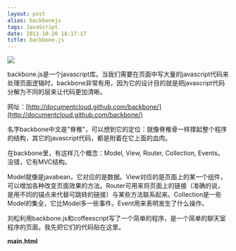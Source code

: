 ```yaml
---
layout: post
alias: backbonejs
tags: JavaScript
date: 2011-10-20 18:17:17
title: backbone.js
---
```


![](http://freewind.me/wp-content/uploads/2011/10/zrclip_001p20091490.png)

backbone.js是一个javascript库。当我们需要在页面中写大量的javascript代码来处理页面逻辑时，backbone非常有用，因为它的设计目的就是把javascript代码分解为不同的层来让代码更加清晰。

网址：[http://documentcloud.github.com/backbone/](http://documentcloud.github.com/backbone/)

名字backbone中文是"脊椎"，可以想到它的定位：就像脊椎骨一样撑起整个程序的结构，其它的javascript代码，都是附着在它上面的血肉。

在backbone里，有这样几个概念：Model, View, Router, Collection, Events。没错，它有MVC结构。

Model就像是javabean，它对应的是数据。View对应的是页面上的某一个组件，可以增加各种改变页面效果的方法。Router可用来将页面上的链接（准确的说，是用不同的锚点来代替可跳转的链接）与某些方法联系起来。Collection是一些Model的集全，它比Model多一些事件。Event用来表明发生了什么操作。

</p>

<span id="more-446"></span>

刘松利用backbone.js和coffeescript写了一个简单的程序，是一个简单的聊天室程序的页面。我先把它们的代码贴在这里。

**main.html**

> <!DOCTYPE html>     
> <html>      
> <head>      
>     <title></title>      
>     <style>      
>             /** reset **/      
>         body {      
>             font-size: 14px;      
>         } 
> 
>         body, ul, li, div, h3 {     
>             padding: 0;      
>             margin: 0;      
>         } 
> 
>         ul {     
>             list-style: none;      
>         } 
> 
>             /** layout **/     
>         .main {      
>             display: box;      
>             box-orient: horizonal; 
> 
>             display: -moz-box;     
>             -moz-box-orient: horizonal;      
>             display: -webkit-box;      
>             -webkit-box-orient: horizonal; 
> 
>             width: 100%;     
>         } 
> 
>         .content {     
>             box-flex: 1; 
> 
>             -moz-box-flex: 1;     
>             -webkit-box-flex: 1;      
>         } 
> 
>             /** header **/     
>         .header {      
>             background-image: linear-gradient(top, #6381B8, #264175);      
>             background-image: -moz-linear-gradient(top, #6381B8, #264175);      
>             background-image: -webkit-linear-gradient(top, #6381B8, #264175); 
> 
>             box-shadow: 0 1px 0 #809DD4 inset, 0 -1px 0 #000000 inset;     
>             height: 40px;      
>         } 
> 
>             /** sidebar **/     
>         .sidebar {      
>             height: 600px;      
>             width: 200px;      
>             background-color: #DFE6EE;      
>             border-right: 1px solid #B4BBC4;      
>         } 
> 
>         .sidebar h3 {     
>             background-image: linear-gradient(top, #EDF3FA, #D0D9E4);      
>             background-image: -moz-linear-gradient(center top, #EDF3FA, #D0D9E4);      
>             background-image: -webkit-linear-gradient(top, #EDF3FA, #D0D9E4); 
> 
>             border-top: 1px solid #FFFFFF;     
>             border-bottom: 1px solid #B4BBC4;      
>             color: #747D84;      
>             text-shadow: 0 1px 0 #FFFFFF;      
>             font-size: 14px;      
>             line-height: 20px;      
>             font-weight: bold;      
>             text-indent: 10px;      
>         } 
> 
>         .sidebar ul li a {     
>             box-shadow: 0 1px 0 #EEF6FF inset, 0 -1px 0 #D3D9E1 inset;      
>             display: block;      
>             line-height: 26px;      
>             padding-left: 6px;      
>             text-decoration: none;      
>             color: #000;      
>             cursor: pointer;      
>             font-size: 12px;      
>             /*-webkit-transition:All 0.1s ease;*/      
>             /*-moz-transition:All 0.1s ease;*/      
>             border-left: 3px solid transparent;;      
>         } 
> 
>         .sidebar ul li a:hover {     
>             border-left: 3px solid #748DBB;      
>         } 
> 
>         .sidebar ul li.active a {     
>             background-color: #748DBB;      
>             background-image: linear-gradient(center top, #ADBDD7 0pt, #748DBB 100%);      
>             background-image: -moz-linear-gradient(center top, #ADBDD7 0pt, #748DBB 100%);      
>             background-image: -webkit-linear-gradient(top, #ADBDD7 0pt, #748DBB 100%);      
>             box-shadow: 0 1px 0 #899CC0 inset, 0 2px 0 #B4C6E4 inset, 0 -1px 0 #6C7B98 inset;      
>             margin: -1px 0 0;      
>             text-shadow: 0 1px 1px #474E59;      
>             font-weight: bold;      
>             display: block;      
>             line-height: 30px;      
>             color: #FFFFFF;      
>         } 
> 
>             /** content **/     
>         .content {      
>             color: #444444;      
>         } 
> 
>         .content > h3 {     
>             background: linear-gradient(center top, #F3F3F3, #D7D7D7) repeat scroll 0 0 #E7E7E7;      
>             background: -moz-linear-gradient(center top, #F3F3F3, #D7D7D7) repeat scroll 0 0 #E7E7E7;      
>             background: -webkit-linear-gradient(top, #F3F3F3, #D7D7D7) repeat scroll 0 0 #E7E7E7;      
>             border-bottom: 1px solid #B7B7B7;      
>             border-top: 1px solid #FFFFFF;      
>             color: #777777;      
>             font-size: 14px;      
>             font-weight: bold;      
>             line-height: 20px;      
>             text-shadow: 0 1px 0 #FFFFFF;      
>             padding-left: 10px;      
>         } 
> 
>         .chats li.chat {     
>             border-top: 1px solid #ECECEC;      
>             line-height: 26px;      
>             text-indent: 10px;      
>         } 
> 
>             /** activeChatView **/     
>         .chats li.chat.active {      
>             background-image: linear-gradient(center top, #ADBDD7 0pt, #748DBB 100%);      
>             background-image: -moz-linear-gradient(center top, #ADBDD7 0pt, #748DBB 100%);      
>             background-image: -webkit-linear-gradient(top, #ADBDD7 0pt, #748DBB 100%);      
>             box-shadow: 0 1px 0 #899CC0 inset, 0 2px 0 #B4C6E4 inset, 0 -1px 0 #6C7B98 inset;      
>             margin: -1px 0 0;      
>             text-shadow: 0 1px 1px #474E59;      
>             color: #FFF;      
>         } 
> 
>             /** writer **/     
>         .writer {      
>             position: fixed;      
>             bottom: 0;      
>             height: 100px;      
>         } 
> 
>     </style>     
>     <script src="jquery.js"></script>      
>     <script src="socket.io.js"></script>      
>     <script src="underscore.js"></script>      
>     <script src="backbone.js"></script>      
>     <script src="app.js"></script>      
> </head>      
> <body>      
> <div class="header"> 
> 
> </div>     
> <div class="main"> 
> 
>     <div class="sidebar">     
>         <h3>标题</h3>      
>         <ul>      
>             <li><a href="#">好啊</a></li>      
>             <li><a href="#">好啊</a></li>      
>             <li><a href="#">好啊</a></li>      
>             <li><a href="#">好啊</a></li>      
>             <li class="active"><a href="#">好啊</a></li>      
>             <li><a href="#">好啊</a></li>      
>         </ul>      
>     </div>      
>     <div class="content">      
>         <h3>这是标题 &gt; 好啊</h3>      
>         <ul class="chats">      
>             <li class="chat">这是一条</li>      
>             <li class="chat">这是一条</li>      
>             <li class="chat">这是一条</li>      
>             <li class="chat">这是一条</li>      
>             <li class="chat">这是一条</li>      
>             <li class="chat">这是一条</li>      
>             <li class="chat">这是一条</li>      
>             <li class="chat">这是一条</li>      
>         </ul>      
>         <div class="writer">      
>             <textarea class="writerInput"></textarea>      
>             <button class="sendBtn">发送</button>      
>         </div>      
>     </div>      
> </div>      
> </body>      
> </html>

从中可以看到，html页面中的代码十分干净，只有html和css定义，没有复杂的js。

**app.coffee**

> root = this     
> root.App = App =      
>     Models: {}      
>     Views: {}      
>     Collections: {}      
>     chatsView: null      
>     topicView: null      
>     writerView: null      
>     io: null      
>     initialize: -> 
> 
> class App.Models.Chat extends Backbone.Model     
>     defaults:      
>         id: null      
>         content: ""      
>         author: null      
>         timestamp: null 
> 
> class App.Models.Topic extends Backbone.Model     
>     defaults:      
>         id: null      
>         title: ""      
>         description: "" 
> 
> class App.Collections.Chats extends Backbone.Collection     
>     initialize: ->      
>         super      
>         @io = App.io      
>         @io.on("message.send", @on_message_send)      
>     on_message_send: (msg) =>      
>         chat = new App.Models.Chat(msg)      
>         @add(chat) 
> 
> class App.Collections.Topics extends Backbone.Collection 
> 
> class App.Views.ChatsView extends Backbone.View     
>         initialize: ->      
>             @collection.bind "add", @addChat      
>             @activeChatView = null      
>         render: ->      
>             @collection.each @addChat      
>             @      
>         addChat: (model) =>      
>             chatView = new App.Views.ChatView(model)      
>             $(@el).append(chatView.el)      
>         markActive: (chatView) ->      
>             $(@activeChatView.el).removeClass("active") if @activeChatView?      
>             @activeChatView = chatView      
>             $(@activeChatView.el).addClass "active" 
> 
> class App.Views.ChatView extends Backbone.View     
>     TEMPLATE : """ <span class="content"><%= content%></span>      
>            <span class="timestamp"><%= timestamp%></span>      
>            <span class="author"><%= author%></span> 
> 
>            """     
>     tagName: "li"      
>     className: "chat"      
>     initialize: (@model) ->      
>         model.bind("change", @render)      
>         @render()      
>     render: ->      
>         $(@el).html @model.get("content")      
>         this      
>     events:      
>         click : "markActive"      
>     markActive: ->      
>         App.chatsView.markActive(@) 
> 
> class App.Views.WriterView extends Backbone.View     
>     events:      
>         "click .sendBtn" : "send_message"      
>         "keyup .writerInput" : "send_message_on_enter"      
>     send_message: ->      
>         input = @$(".writerInput")      
>         return unless (value = input.val())?      
>         App.io.emit("message.send", content: value)      
>         input.val("")      
>     send_message_on_enter: (event)->      
>         @send_message() if event.keyCode == 13 
> 
> App.initialize = ->     
>     App.io = root.io.connect("[http://localhost:8081")](http://localhost:8081"))      
>     chat = new App.Models.Chat(content: "这是个试验1")      
>     chats = new App.Collections.Chats([chat])      
>     App.chatsView = new App.Views.ChatsView(collection: chats, el: $(".chats")).render()      
>     App.writerView = new App.Views.WriterView(el: $(".writer")).render() 
> 
> $ ->     
>     App.initialize()

这些coffee代码，与js代码比起来可读性更好一些。当然，它们最终将被转换为js链到页面中。

下面的这些对话，就是我向刘松请教backbone的过程，仔细看一下，基本上就能明白backbone.js是怎么回事了。

> 我(23246779) 11:49:03      
> 我有backbone方面的问题想问你
> 
> 刘松(42279444) 12:12:11      
> 我到了。
> 
> 我(23246779) 12:12:59      
> backbone到底是用来做什么的       
> 我虽然有个大概的感觉，但还是不太清楚
> 
> 刘松(42279444) 12:14:08      
> 参考这里的代码：       
> [https://github.com/scalaeye/scalaeye/blob/sliu/html/app.coffee](https://github.com/scalaeye/scalaeye/blob/sliu/html/app.coffee)       
> 在js端也使用mvc框架，分离数据、UI的职责
> 
> 我(23246779) 12:14:45      
> 我看到你的main.html，里面很干净       
> 只有html和css
> 
> ![](http://freewind.me/wp-content/uploads/2011/10/zrclip_002p6ade9a67.png)
> 
> 刘松(42279444) 12:14:37      
> 它也提供了事件抽象。       
> 比方咱们的页面，应该有TopicView(主题界面）、ChatsView(含多个ChatView)和WriterView(输入界面）
> 
> 刘松(42279444) 12:15:42      
> 这是ui层。       
> 对应backbone就是views
> 
> 我(23246779) 12:16:16      
> 这几个view在html代码中，有没有表现出来？
> 
> 刘松(42279444) 12:16:53      
> 对.
> 
> 刘松(42279444) 12:17:13      
> <ul class="chats" 对应的ChatsView       
> writer对应WriterView       
> TopicView我还没来得及玩，应该对应sidebar里的某个区
> 
> 我(23246779) 12:19:10      
> 哦，需要事先在html中定义好块       
> 每个"块"可看作一个view的占位符
> 
> 刘松(42279444) 12:19:28      
> 对。       
> 其实这些东西 backbone没有强制要求
> 
> 我(23246779) 12:20:19      
> 在app.coffee中，定义好几个view       
> 每个view都是继承于Backbone.View
> 
> 刘松(42279444) 12:20:29      
> 你可以在backbone的render方法里定义它的内容，或者在自己的js里全部生成所有html。或者全部使用html,只用backbone绑定，都行。       
> 一个View对应一个html区块，具体这个区块是用js生成还是原来html写好的，还是一部分生成，backbone都支持。
> 
> 我(23246779) 12:21:17      
> 这些view，感觉就像是一个个组件？
> 
> 刘松(42279444) 12:21:35      
> 是的，一个个组件
> 
> 我(23246779) 12:21:17      
> 里面还定义了一些方法，比如render, addChat, markActive
> 
> 刘松(42279444) 12:21:51      
> addChat、markActive是我自定义方法
> 
> 我(23246779) 12:22:18      
> view中定义的这些方法，是不是都是对页面的修改？
> 
> 刘松(42279444) 12:22:30      
> render在它里面有特殊含义，当这个view绑定的model对象发生改变时，render会被自动调用，相应于重绘       
> 定义这些方法主要是看怎么给这个组件定义行为，可以是读取ui信息，修改ui，修改model，或其它的，没有限制。
> 
> 我(23246779) 12:22:57      
> 这个方便
> 
> 我(23246779) 12:23:26      
> 还定义了一些Model，它们可看作是javabean?       
> model中并没有定义额外的方法
> 
> 刘松(42279444) 12:24:03      
> 对，model相当于javabean
> 
> 我(23246779) 12:24:45      
> model与view之间的定义关系，是任意的吗？
> 
> 刘松(42279444) 12:25:17      
> 常规的一个view会对应一个model对象，或一个collection对象。       
> 从实现上也不是强制的。
> 
> 我(23246779) 12:25:53      
> view怎么跟model绑定？
> 
> 刘松(42279444) 12:25:59      
> new XXView(model: xxx)
> 
> 刘松(42279444) 12:26:10      
> 看app.coffee的最后几行。       
> 91行。       
> 我传给它一个collection       
> 一个collection就是一个数组，它比数组多了：       
> 当往这个数组里增加、删除元素时，会trigger "add" "remove"事件
> 
> 我(23246779) 12:27:31      
> Chat这个model有没有跟哪个view绑定？
> 
> 刘松(42279444) 12:30:32      
> 哦，看89行，我new 出一个Chat对象，放到 collection里，再由collection创建了ChatsView。在ChatsViews的initialize里（41行）循环collection构建的各个ChatView       
> 相当于ChatsView是ChatView的manager，所有ChatView（ui)的构建、删除，都在ChatsView里。       
> 恶，说错了，我是在ChatsView的render里画的。
> 
> 我(23246779) 12:31:43      
> 原来如此，圈还转得挺大的
> 
> 我(23246779) 12:32:02      
> 为什么有model，还有collection？       
> 它们两个是什么关系？       
> 用法应该是一样的吧？只是collection多了一些不同的event
> 
> 刘松(42279444) 12:32:32      
> 是的。       
> 我理解collection是一种特殊的model: 代表数组，有不同的event
> 
> 我(23246779) 12:33:11      
> root = this       
> 这个是什么意思？
> 
> 刘松(42279444) 12:33:30      
> 你看它编译完的js文件：       
> [https://github.com/scalaeye/scalaeye/blob/sliu/html/app.js](https://github.com/scalaeye/scalaeye/blob/sliu/html/app.js)       
> 前后用function(){}包起来了，把this当参数传了进去。       
> 在网页上this是window对象。
> 
> 我(23246779) 12:34:51      
> 哦，这样的话，js中调用this时，都会指向这个window对象
> 
> 刘松(42279444) 12:34:49      
> 是的。       
> 它这样做是为了避免向命名空间引入过多的垃圾       
> 如果要引入全局变量，必须显式的用root.xx = xx定义。
> 
> 我(23246779) 12:36:00      
> coffee中以@开头的，表示什么？
> 
> 刘松(42279444) 12:35:54      
> this       
> @a 等价于 this.a
> 
> 我(23246779) 12:36:24      
> 哦，好
> 
> 刘松(42279444) 12:36:37      
> 看78行。       
> 猜猜干什么的
> 
> 我(23246779) 12:37:48      
> 得到html上<div class="writerInput" />这个块？
> 
> 刘松(42279444) 12:37:42      
> 是的。       
> @$("...")       
> 等价于this.$("...")
> 
> 我(23246779) 12:38:10      
> 这里的$，等价于jquery中的$?       
> 能否直接用$(".writerInput")，前面不加@?
> 
> 刘松(42279444) 12:38:15      
> 不完全等于
> 
> 刘松(42279444) 12:38:35      
> Backbone.View提供了一个$方法。       
> 跟jquery的全局$方法用法完全一样。       
> 区别是       
> view.$(".a") 相当于       
> $(".a", view.el)
> 
> 我(23246779) 12:39:55      
> .el是什么意思？
> 
> 刘松(42279444) 12:39:54      
> 在view对应的区块的根元素（el）范围内查".a"       
> 这个功能我很喜欢。
> 
> 我(23246779) 12:40:43      
> 能否同时使用jquery的$?
> 
> 刘松(42279444) 12:40:36      
> 可以。
> 
> 我(23246779) 12:41:06      
> 通常用backbone的就够了？
> 
> 刘松(42279444) 12:41:00      
> 实际上，backbone的view.$的实现，就是调了全局的$方法       
> 所以需要依赖jquery或zepto
> 
> 我(23246779) 12:41:26      
> 哦，所以还是得加上jquery才行？
> 
> 刘松(42279444) 12:41:18      
> 似乎是。       
> 如果不用这个this.$，就不需要引入。       
> 我没查证哈       
> 原理是这样的。
> 
> 我(23246779) 12:42:21      
> 好
> 
> 刘松(42279444) 12:42:17      
> 这个很实用。
> 
> 我(23246779) 12:42:32      
> 还有两个问题       
> 在backbone中，看到有一些save这样的方法       
> 是把model保存在服务器上的，这怎么实现的       
> 怎么用？
> 
> 刘松(42279444) 12:43:51      
> 它有个叫Backbone.sync的方法，当调用model.save, model.destroy, collection.fetch等方法时，会根据一定规则拼一个url出来，通过jquery或zepto的ajax支持发请求。       
> 如果用websocket做backend的话，需要改写Backbone.sync，这样才能支持当model.save时，向websocket发数据。
> 
> 我(23246779) 12:44:40      
> 在服务器端收到请求后，解析url，再生成一个对应的model，保存之
> 
> 刘松(42279444) 12:44:37      
> 对。       
> 如果不使用它的save, fetch方法，就不会调Backbone.sync。       
> 也没关系。
> 
> 我(23246779) 12:45:20      
> 有没有哪个库，在服务器端与backbone是对应的？       
> 不需要手动解析       
> 如同socket.io的服务器端与客户端的关系
> 
> 刘松(42279444) 12:45:29      
> backbone似乎有服务器端版本。
> 
> 刘松(42279444) 12:45:38      
> 我不明白你说的手工解析。
> 
> 我(23246779) 12:46:16      
> 我的意思是，假如我用play，还需要先查它拼url的规则       
> 再按这个规则来取对应的数据
> 
> 刘松(42279444) 12:46:08      
> rails的Restful支持不错，backbone跟rails结合比较好。       
> play也是完整的Restful支持，你只需要按它的规则去配routes
> 
> 我(23246779) 12:46:54      
> backbone还有一个地方       
> Router       
> var Workspace = Backbone.Router.extend({
> 
> routes: {      
> "help": "help", // #help       
> "search/:query": "search", // #search/kiwis       
> "search/:query/p:page": "search" // #search/kiwis/p7       
> },
> 
> help: function() {      
> ...       
> },
> 
> search: function(query, page) {      
> ...       
> }
> 
> });      
> 看这个例子，routes里，key是一个个url?
> 
> 刘松(42279444) 12:47:34      
> 我们这个应用里，没必要用Router，至少目前没发现这个必要。
> 
> 我(23246779) 12:47:59      
> 嗯。我是看文档时，这一点不太明白
> 
> 刘松(42279444) 12:49:30      
> 我理解，就是对于单个页面，一直不刷新的应用，页面上有好多链接、按钮，点击都会执行不同的操作，比如与服务器端交互、更新本地ui片段，就是不刷新。       
> 这样，将这些链接的地址用router的方式声明起来，就有了规划。       
> 它还支持一个pushState的选项，我没研究，似乎是可以支持 浏览器历史的前进、后退。
> 
> 我(23246779) 12:50:24      
> 有没有实际使用过该功能？
> 
> 刘松(42279444) 12:50:18      
> 没有。
> 
> 我(23246779) 12:50:38      
> 我就是有点奇怪，点了一个链接后，页面都跳转了       
> 岂不是白定义了
> 
> 刘松(42279444) 12:50:31      
> 没有。       
> 它是用anchor       
> 链接后是 "#xxx"       
> 锚点       
> 不刷新。
> 
> 我(23246779) 12:51:26      
> 哦，你的意思是，页面中不出现可跳转的url?       
> 而是定义一些锚点，把它们看作是url?
> 
> 刘松(42279444) 12:51:20      
> 嗯。       
> 对。       
> 锚点里也可以携带一些有意义的信息，如业务类型、id，把它个形式设计的跟RESTful api的url规则很象。       
> 但锚点不会引发页面跳转。       
> 就象github里看代码时，点左侧的页号一样。
> 
> 我(23246779) 12:53:38      
> 这一点很有趣，也很精彩
> 
> 刘松(42279444) 12:54:06      
> 是啊，这样既起到规划作用，又能保存历史记录，当点击浏览器的前进、后退也好使（跟gmail那样）
> 
> 我(23246779) 12:54:50      
> 通过锚点，还能让浏览器的前进后退也能用？       
> 那太好了，我一直没想明白，怎么跨浏览器做到这一点呢
> 
> 刘松(42279444) 12:56:23      
> 点击锚点不会页面刷新，浏览器却能存到history列表里，当切换锚点时，js能收到location change的event，所以能做这件事。       
> 但history的保存、恢复也需要js做很多事，不知道backbone能不能达到这个效果，不过我觉得这不重要，整体感觉router在我们这个案例里没有用处。       
> 我甚至觉得model.save等也没必要用，也就不用改写它的sync方法了。
> 
> 我(23246779) 12:53:38      
> 还有一点       
> 每个model都定义了一些默认的event的       
> 是不是所有的event，都会触发对应的view的render方法？
> 
> 刘松(42279444) 12:54:58      
> 我原先以为是，后来试验着发现不是。       
> 所以我在view的initialize方法（构造方法）里显式的绑定了。       
> 象63行。
> 
> 我(23246779) 12:55:45      
> 嗯，看到了       
> 这样子代码之间隔离得很清楚       
> 只要明白了backbone的规则，就能理解它的运转方式
> 
> 我(23246779) 12:57:15      
> 也不像之前用jquery那样，给某个div绑函数时，写得乱七八糟       
> backbone+coffeescript，太好了       
> 让人对javascript编程完全有了新的感觉
> 
> 刘松(42279444) 12:58:38      
> 哈哈，是啊。
> 
> 我(23246779) 12:59:12      
> 这个功能：写上内容，点发送，提交给服务器，怎么实现
> 
> 刘松(42279444) 12:58:58      
> 看74行。
> 
> 我(23246779) 13:00:05      
> 这个把button的click事件，绑定到一个方法上了
> 
> 刘松(42279444) 13:00:30      
> 对。       
> 一个组件上的所有事件在一个地方声明，把对应的行为（方法）也对应起来了。       
> 而且       
> 声明方式是：       
> "event selector" : "方法名"       
> 这个selector，不是在body下去找，而是在当前view的根结点上去找，效率好，不易出错。
> 
> 我(23246779) 13:02:25      
> 嗯，这样好
> 
> 刘松(42279444) 13:02:25      
> 我没看backbone的代码，还有可能是用jquery的live，使用event delegation做 的。
> 
> 我(23246779) 13:01:07      
> 我明白那个Router的作用了，它就是在backbone中用来代替以前的超链接       
> 我们平时开发网站，会用到大量的超链接（会跳转）       
> 改用backbone后，我们可以利用锚点沿用这个习惯
> 
> 刘松(42279444) 13:01:16      
> 嗯
> 
> 我(23246779) 13:02:46      
> 还有一个小问题
> 
> 我(23246779) 13:02:53      
> 你的代码里有这样的：aaa if bbb?       
> 最后一个问号是什么意思？       
> 为什么不写成aaa if bbb
> 
> 刘松(42279444) 13:03:09      
> 哦。       
> if bbb.isDefined()       
> 我追时髦了。
> 
> 我(23246779) 13:03:38      
> 哦，表示"存在"       
> 没什么其它的问题了       
> 呵呵，明白了       
> 真多谢你了，一席话让我基本上明白backbone是怎么回事了
